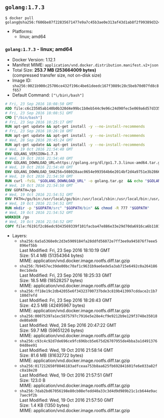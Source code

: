## `golang:1.7.3`

```console
$ docker pull golang@sha256:f606be87f22835671477e9a7c45b3ae0e313af43d1ab8f2f99389d324e749068
```

-	Platforms:
	-	linux; amd64

### `golang:1.7.3` - linux; amd64

-	Docker Version: 1.12.1
-	Manifest MIME: `application/vnd.docker.distribution.manifest.v2+json`
-	Total Size: **253.7 MB (253664009 bytes)**  
	(compressed transfer size, not on-disk size)
-	Image ID: `sha256:0021b900c25706ce432f196c4be61deedc167f3089c28c5beb70d07fd8c8f657`
-	Default Command: `["\/bin\/bash"]`

```dockerfile
# Fri, 23 Sep 2016 18:08:50 GMT
ADD file:c6c23585ab140b0b320d4e99bc1b0eb544c9e96c24d90fec5e069a6d57d335ca in / 
# Fri, 23 Sep 2016 18:08:51 GMT
CMD ["/bin/bash"]
# Fri, 23 Sep 2016 18:25:17 GMT
RUN apt-get update && apt-get install -y --no-install-recommends 		ca-certificates 		curl 		wget 	&& rm -rf /var/lib/apt/lists/*
# Fri, 23 Sep 2016 18:26:18 GMT
RUN apt-get update && apt-get install -y --no-install-recommends 		bzr 		git 		mercurial 		openssh-client 		subversion 				procps 	&& rm -rf /var/lib/apt/lists/*
# Wed, 28 Sep 2016 20:45:24 GMT
RUN apt-get update && apt-get install -y --no-install-recommends 		g++ 		gcc 		libc6-dev 		make 		pkg-config 	&& rm -rf /var/lib/apt/lists/*
# Wed, 19 Oct 2016 21:54:40 GMT
ENV GOLANG_VERSION=1.7.3
# Wed, 19 Oct 2016 21:54:40 GMT
ENV GOLANG_DOWNLOAD_URL=https://golang.org/dl/go1.7.3.linux-amd64.tar.gz
# Wed, 19 Oct 2016 21:54:40 GMT
ENV GOLANG_DOWNLOAD_SHA256=508028aac0654e993564b6e2014bf2d4a9751e3b286661b0b0040046cf18028e
# Wed, 19 Oct 2016 21:54:50 GMT
RUN curl -fsSL "$GOLANG_DOWNLOAD_URL" -o golang.tar.gz 	&& echo "$GOLANG_DOWNLOAD_SHA256  golang.tar.gz" | sha256sum -c - 	&& tar -C /usr/local -xzf golang.tar.gz 	&& rm golang.tar.gz
# Wed, 19 Oct 2016 21:54:50 GMT
ENV GOPATH=/go
# Wed, 19 Oct 2016 21:54:51 GMT
ENV PATH=/go/bin:/usr/local/go/bin:/usr/local/sbin:/usr/local/bin:/usr/sbin:/usr/bin:/sbin:/bin
# Wed, 19 Oct 2016 21:54:51 GMT
RUN mkdir -p "$GOPATH/src" "$GOPATH/bin" && chmod -R 777 "$GOPATH"
# Wed, 19 Oct 2016 21:54:52 GMT
WORKDIR /go
# Wed, 19 Oct 2016 21:54:52 GMT
COPY file:f6191f2c86edc9343569339f101facba47e886e33e29d70da6916ca6b1101a53 in /usr/local/bin/ 
```

-	Layers:
	-	`sha256:6a5a5368e0c2d3e5909184fa28ddfd56072e7ff3ee9a945876f7eee5896ef5bb`  
		Last Modified: Fri, 23 Sep 2016 18:10:19 GMT  
		Size: 51.4 MB (51354364 bytes)  
		MIME: application/vnd.docker.image.rootfs.diff.tar.gzip
	-	`sha256:7b9457ec39de00bc70af1c9631b9ae6ede5a3ab715e6492c0a2641868ec1deda`  
		Last Modified: Fri, 23 Sep 2016 18:25:33 GMT  
		Size: 18.5 MB (18528257 bytes)  
		MIME: application/vnd.docker.image.rootfs.diff.tar.gzip
	-	`sha256:ff18e19c2db42055e6f34323700737bde3c819b413997cddace2c1b7180d7efd`  
		Last Modified: Fri, 23 Sep 2016 18:26:43 GMT  
		Size: 42.5 MB (42495967 bytes)  
		MIME: application/vnd.docker.image.rootfs.diff.tar.gzip
	-	`sha256:00075397a1ec5875797c7916e5e28e4cf9e9212b9e129f3748e35018de80a0d0`  
		Last Modified: Wed, 28 Sep 2016 20:47:22 GMT  
		Size: 59.7 MB (59651226 bytes)  
		MIME: application/vnd.docker.image.rootfs.diff.tar.gzip
	-	`sha256:c93c4c92d7de696ce9fc696bcb5e675d26707955de4bba3a1d49137604d8ee91`  
		Last Modified: Wed, 19 Oct 2016 21:58:14 GMT  
		Size: 81.6 MB (81632722 bytes)  
		MIME: application/vnd.docker.image.rootfs.diff.tar.gzip
	-	`sha256:017212650f0846183adfceaa753b8aa625fb692841601fe6e033a82fc8a18e20`  
		Last Modified: Wed, 19 Oct 2016 21:57:51 GMT  
		Size: 123.0 B  
		MIME: application/vnd.docker.image.rootfs.diff.tar.gzip
	-	`sha256:7dab2bd67056198e80cb08efedd40a33c3d4d9d989b21c1cb644e9ac7aec9f2b`  
		Last Modified: Wed, 19 Oct 2016 21:57:50 GMT  
		Size: 1.4 KB (1350 bytes)  
		MIME: application/vnd.docker.image.rootfs.diff.tar.gzip
